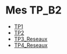 # Mes TP_B2

- [TP1](/TP_start/TP-1.md)
- [TP2](/TP_start/TP-2.md)
- [TP3_Reseaux](/TP3/TP-3-Res.md)
- [TP4_Reseaux](/TP4/TP-4-Res.md)